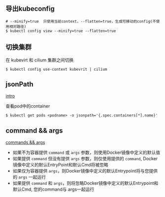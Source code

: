 ## 导出kubeconfig

```shell
# --minify=true  只使用当前context，--flatten=true，生成可移动的config(不使用相对路径)
$ kubectl config view --minify=true --flatten=true 
```

## 切换集群

在 kubevirt 和 cilium 集群之间切换

```shell
$ kubectl config use-context kubevrit | cilium 
```

## jsonPath

[intro](https://kubernetes.io/docs/reference/kubectl/jsonpath/)

查看pod中的container

```
$ kubectl get pods <podname> -o jsonpath='{.spec.containers[*].name}'
```

## command && args

[commands && args](https://kubernetes.io/docs/tasks/inject-data-application/define-command-argument-container/)

- 如果不为容器提供 `command` 或 `args` 参数，则使用Docker镜像中定义的默认值
- 如果提供 `command` 但没有提供 `args` 参数，则仅使用提供的 `command`, Docker镜像中定义的默认EntryPoint和默认Cmd将被忽略
- 如果仅为容器提供 `args`，则Docker镜像中定义的默认Entrypoint将与您提供的 `args` 一起运行
- 如果提供 `command` 和 `args`，则将忽略Docker镜像中定义的默认Entrypoint和默认Cmd, 您的command与 args一起运行
